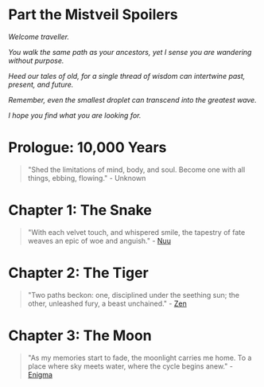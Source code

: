 # Part the Mistveil Spoilers

_Welcome traveller._

_You walk the same path as your ancestors, yet I sense you are wandering without purpose._

_Heed our tales of old, for a single thread of wisdom can intertwine past, present, and future._

_Remember, even the smallest droplet can transcend into the greatest wave._

_I hope you find what you are looking for._

# Prologue: 10,000 Years

> "Shed the limitations of mind, body, and soul. Become one with all things, ebbing, flowing." - Unknown

# Chapter 1: The Snake

> "With each velvet touch, and whispered smile, the tapestry of fate weaves an epic of woe and anguish." - [Nuu](../../heroes-of-rathe/nuu-about.md)

# Chapter 2: The Tiger

> "Two paths beckon: one, disciplined under the seething sun; the other, unleashed fury, a beast unchained." - [Zen](../../heroes-of-rathe/zen-about.md)

# Chapter 3: The Moon

> "As my memories start to fade, the moonlight carries me home. To a place where sky meets water, where the cycle begins anew." - [Enigma](../../heroes-of-rathe/enigma-about.md)
